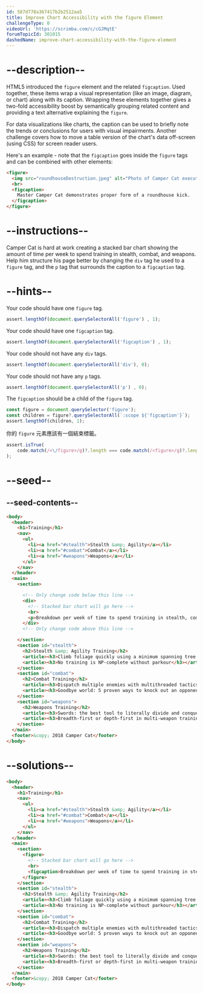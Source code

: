 ```yaml
---
id: 587d778a367417b2b2512aa5
title: Improve Chart Accessibility with the figure Element
challengeType: 0
videoUrl: 'https://scrimba.com/c/cGJMqtE'
forumTopicId: 301015
dashedName: improve-chart-accessibility-with-the-figure-element
---
```


# --description--

HTML5 introduced the `figure` element and the related `figcaption`. Used together, these items wrap a visual representation (like an image, diagram, or chart) along with its caption. Wrapping these elements together gives a two-fold accessibility boost by semantically grouping related content and providing a text alternative explaining the `figure`.

For data visualizations like charts, the caption can be used to briefly note the trends or conclusions for users with visual impairments. Another challenge covers how to move a table version of the chart's data off-screen (using CSS) for screen reader users.

Here's an example - note that the `figcaption` goes inside the `figure` tags and can be combined with other elements:

```html
<figure>
  <img src="roundhouseDestruction.jpeg" alt="Photo of Camper Cat executing a roundhouse kick">
  <br>
  <figcaption>
    Master Camper Cat demonstrates proper form of a roundhouse kick.
  </figcaption>
</figure>
```

# --instructions--

Camper Cat is hard at work creating a stacked bar chart showing the amount of time per week to spend training in stealth, combat, and weapons. Help him structure his page better by changing the `div` tag he used to a `figure` tag, and the `p` tag that surrounds the caption to a `figcaption` tag.

# --hints--

Your code should have one `figure` tag.

```js
assert.lengthOf(document.querySelectorAll('figure') , 1);
```

Your code should have one `figcaption` tag.

```js
assert.lengthOf(document.querySelectorAll('figcaption') , 1);
```

Your code should not have any `div` tags.

```js
assert.lengthOf(document.querySelectorAll('div'), 0);
```

Your code should not have any `p` tags.

```js
assert.lengthOf(document.querySelectorAll('p') , 0);
```

The `figcaption` should be a child of the `figure` tag.

```js
const figure = document.querySelector('figure');
const children = figure?.querySelectorAll(`:scope ${'figcaption'}`);
assert.lengthOf(children, 1);
```

你的 `figure` 元素應該有一個結束標籤。

```js
assert.isTrue(
    code.match(/<\/figure>/g)?.length === code.match(/<figure>/g)?.length
);
```

# --seed--

## --seed-contents--

```html
<body>
  <header>
    <h1>Training</h1>
    <nav>
      <ul>
        <li><a href="#stealth">Stealth &amp; Agility</a></li>
        <li><a href="#combat">Combat</a></li>
        <li><a href="#weapons">Weapons</a></li>
      </ul>
    </nav>
  </header>
  <main>
    <section>

      <!-- Only change code below this line -->
      <div>
        <!-- Stacked bar chart will go here -->
        <br>
        <p>Breakdown per week of time to spend training in stealth, combat, and weapons.</p>
      </div>
      <!-- Only change code above this line -->

    </section>
    <section id="stealth">
      <h2>Stealth &amp; Agility Training</h2>
      <article><h3>Climb foliage quickly using a minimum spanning tree approach</h3></article>
      <article><h3>No training is NP-complete without parkour</h3></article>
    </section>
    <section id="combat">
      <h2>Combat Training</h2>
      <article><h3>Dispatch multiple enemies with multithreaded tactics</h3></article>
      <article><h3>Goodbye world: 5 proven ways to knock out an opponent</h3></article>
    </section>
    <section id="weapons">
      <h2>Weapons Training</h2>
      <article><h3>Swords: the best tool to literally divide and conquer</h3></article>
      <article><h3>Breadth-first or depth-first in multi-weapon training?</h3></article>
    </section>
  </main>
  <footer>&copy; 2018 Camper Cat</footer>
</body>
```

# --solutions--

```html
<body>
  <header>
    <h1>Training</h1>
    <nav>
      <ul>
        <li><a href="#stealth">Stealth &amp; Agility</a></li>
        <li><a href="#combat">Combat</a></li>
        <li><a href="#weapons">Weapons</a></li>
      </ul>
    </nav>
  </header>
  <main>
    <section>
      <figure>
        <!-- Stacked bar chart will go here -->
        <br>
        <figcaption>Breakdown per week of time to spend training in stealth, combat, and weapons.</figcaption>
      </figure>
    </section>
    <section id="stealth">
      <h2>Stealth &amp; Agility Training</h2>
      <article><h3>Climb foliage quickly using a minimum spanning tree approach</h3></article>
      <article><h3>No training is NP-complete without parkour</h3></article>
    </section>
    <section id="combat">
      <h2>Combat Training</h2>
      <article><h3>Dispatch multiple enemies with multithreaded tactics</h3></article>
      <article><h3>Goodbye world: 5 proven ways to knock out an opponent</h3></article>
    </section>
    <section id="weapons">
      <h2>Weapons Training</h2>
      <article><h3>Swords: the best tool to literally divide and conquer</h3></article>
      <article><h3>Breadth-first or depth-first in multi-weapon training?</h3></article>
    </section>
  </main>
  <footer>&copy; 2018 Camper Cat</footer>
</body>
```
